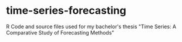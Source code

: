 # time-series-forecasting
R Code and source files used for my bachelor's thesis "Time Series:  A Comparative Study of Forecasting Methods"
